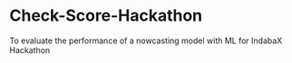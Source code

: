 # Check-Score-Hackathon
To evaluate the performance of a nowcasting model with ML for IndabaX Hackathon
